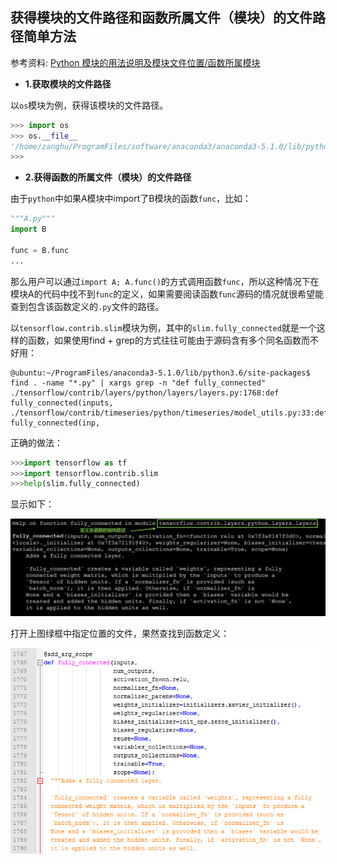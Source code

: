 ## 获得模块的文件路径和函数所属文件（模块）的文件路径简单方法

参考资料: [Python 模块的用法说明及模块文件位置/函数所属模块](https://blog.csdn.net/weixin_38284096/article/details/80434362)

* **1.获取模块的文件路径**

以`os`模块为例，获得该模块的文件路径。

```python
>>> import os
>>> os.__file__
'/home/zanghu/ProgramFiles/software/anaconda3/anaconda3-5.1.0/lib/python3.6/os.py'
>>>
```

* **2.获得函数的所属文件（模块）的文件路径**

由于`python`中如果A模块中import了B模块的函数`func`，比如：

```python
"""A.py"""
import B

func = B.func
...
```

那么用户可以通过`import A; A.func()`的方式调用函数`func`，所以这种情况下在模块A的代码中找不到`func`的定义，如果需要阅读函数`func`源码的情况就很希望能查到包含该函数定义的`.py`文件的路径。

以`tensorflow.contrib.slim`模块为例，其中的`slim.fully_connected`就是一个这样的函数，如果使用find + grep的方式往往可能由于源码含有多个同名函数而不好用：

```shell
@ubuntu:~/ProgramFiles/anaconda3-5.1.0/lib/python3.6/site-packages$ find . -name "*.py" | xargs grep -n "def fully_connected"
./tensorflow/contrib/layers/python/layers/layers.py:1768:def fully_connected(inputs,
./tensorflow/contrib/timeseries/python/timeseries/model_utils.py:33:def fully_connected(inp,
```

正确的做法：

```python
>>>import tensorflow as tf
>>>import tensorflow.contrib.slim
>>>help(slim.fully_connected)
```

显示如下：

![](/assets/python021_002.png)

打开上图绿框中指定位置的文件，果然查找到函数定义：

![](/assets/python021_001.PNG)

